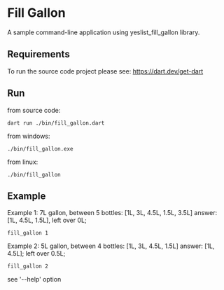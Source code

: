 # Fill Gallon

A sample command-line application using yeslist_fill_gallon library.

## Requirements

  To run the source code project please see: https://dart.dev/get-dart

## Run

from source code:

```
dart run ./bin/fill_gallon.dart
```

from windows:

```
./bin/fill_gallon.exe 
```

from linux:

```
./bin/fill_gallon
```

## Example

Example 1: 7L gallon, between 5 bottles: [1L, 3L, 4.5L, 1.5L, 3.5L] answer: [1L, 4.5L, 1.5L], left over 0L;

```
fill_gallon 1
```

Example 2: 5L gallon, between 4 bottles: [1L, 3L, 4.5L, 1.5L] answer: [1L, 4.5L]; left over 0.5L;

```
fill_gallon 2
```

see '--help' option
